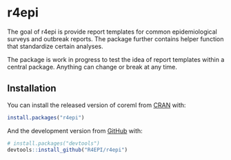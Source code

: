 
<!-- README.md is generated from README.Rmd. Please edit that file -->

# r4epi

The goal of r4epi is provide report templates for common epidemiological
surveys and outbreak reports. The package further contains helper
function that standardize certain analyses.

The package is work in progress to test the idea of report templates
within a central package. Anything can change or break at any time.

## Installation

You can install the released version of coreml from
[CRAN](https://CRAN.R-project.org) with:

``` r
install.packages("r4epi")
```

And the development version from [GitHub](https://github.com/) with:

``` r
# install.packages("devtools")
devtools::install_github("R4EPI/r4epi")
```
